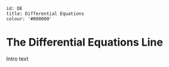 ````
id: DE
title: Differential Equations
colour: '#000000'
````

The Differential Equations Line
================

Intro text
